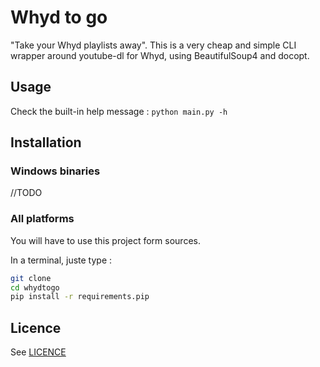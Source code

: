 # Whyd to go

"Take your Whyd playlists away". This is a very cheap and simple CLI wrapper around youtube-dl for Whyd, using BeautifulSoup4 and docopt.

## Usage

Check the built-in help message : `python main.py -h`

## Installation

### Windows binaries
//TODO

### All platforms

You will have to use this project form sources.

In a terminal, juste type :

```bash
git clone
cd whydtogo
pip install -r requirements.pip
```

## Licence

See [LICENCE](./LICENCE)
